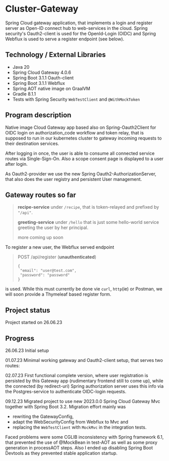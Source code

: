 # Cluster-Gateway

Spring Cloud gateway application, that implements a login and register server as Open-ID connect hub to web-services in
the cloud. Spring security's Oauth2-client is used for the OpenId-Login (OIDC) and Spring Webflux is
used to serve a register endpoint (see below).

## Technology / External Libraries

- Java 20
- Spring Cloud Gateway 4.0.6
- Spring Boot 3.1.1 Oauth-client
- Spring Boot 3.1.1 Webflux
- Spring AOT native image on GraalVM
- Gradle 8.1.1
- Tests with Spring Security `WebTestClient` and `@WithMockToken`

## Program description

Native image Cloud Gateway app based also on Spring-Oauth2Client for OIDC login on authorization_code workflow
and token relay, that is supposed to run in our kubernetes cluster to gateway incoming requests to their destination
services. 

After logging in once, the user is able to consume all connected service routes via Single-Sign-On. Also
a scope consent page is displayed to a user after login.

As Oauth2-provider we use the new Spring
Oauth2-AuthorizationServer, that also does the user registry and persistent User management. 

## Gateway routes so far

> **recipe-service** under `/recipe`, that is token-relayed and prefixed by `"/api"`.
>
> **greeting-service** under `/hello` that is just some hello-world service greeting the user by her principal.
>
> more coming up soon

To register a new user, the Webflux served endpoint 

> POST /api/register (**unauthenticated**)
> ```
> {
>  "email": "user@test.com",
>  "password": "password"
> }

is used.
While this must currently be done vie `curl`, `http`(ie) or Postman, we will soon provide a Thymeleaf
based register form.

## Project status

Project started on 26.06.23

## Progress

26.06.23 Initial setup

01.07.23 Minimal working gateway and Oauth2-client setup, that serves two routes:

02.07.23 First functional complete version, where user registration is persisted by this Gateway app (rudimentary 
frontend still to come up), while the connected (by redirect-uri) Spring authorization server uses
this info via the Postgres-service to authenticate OIDC-login requests.

09.12.23 Migrated project to use new 2023.0.0 Spring Cloud Gateway Mvc together with Spring Boot 3.2.
Migration effort mainly was 
- rewriting the GatewayConfig, 
- adapt the WebSecurityConfig from Webflux to Mvc and 
- replacing the `WebTestClient` with `MockMvc` in the integration tests.

Faced problems were some CGLIB inconsistency with Spring framework 6.1, that prevented the use of @MockBean in
test-AOT as well as some proxy generation in processAOT steps. Also I ended up disabling Spring Boot Devtools
as they prevented stable application startup.